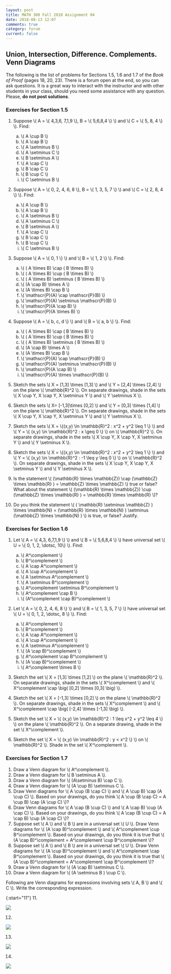 ```yaml
---
layout: post
title: MATH 300 Fall 2018 Assignment 04
date: 2018-08-13 12:07
comments: true
category: forum
current: false
---
```


## Union, Intersection, Difference.  Complements.  Venn Diagrams

<div class="alert alert-info">
	The following is the list of problems for Sections 1.5, 1.6 and 1.7 of the <em>Book of Proof</em> (pages 18, 20, 23).  There is a forum open at the end, so you can ask questions.  It is a great way to interact with the instructor and with other students in your class, should you need some assistance with any question. Please, <strong>do not post solutions</strong>.
</div>

### Exercises for Section 1.5

1. Suppose \\( A = \\{ 4,3,6, 7,1,9 \\}, B = \\{ 5,6,8,4 \\} \\) and \\( C = \\{ 5, 8, 4 \\} \\).  Find:

	<ol type="a">
	  <li> \( A \cup B \) </li>
	  <li> \( A \cap B \) </li>
	  <li> \( A \setminus B \) </li>
	  <li> \( A \setminus C \) </li>
	  <li> \( B \setminus A \) </li>
	  <li> \( A \cap C \) </li>
	  <li> \( B \cap C \) </li>
	  <li> \( B \cup C \) </li>
	  <li> \( C \setminus B \) </li>
	</ol>

2. Suppose \\( A = \\{ 0, 2, 4, 6, 8 \\}, B = \\{ 1, 3, 5, 7 \\} \\) and \\( C = \\{ 2, 8, 4 \\} \\).  Find:

	<ol type="a">
	  <li> \( A \cup B \) </li>
	  <li> \( A \cap B \) </li>
	  <li> \( A \setminus B \) </li>
	  <li> \( A \setminus C \) </li>
	  <li> \( B \setminus A \) </li>
	  <li> \( A \cap C \) </li>
	  <li> \( B \cap C \) </li>
	  <li> \( B \cup C \) </li>
	  <li> \( C \setminus B \) </li>
	</ol>

3. Suppose \\( A = \\{ 0, 1 \\} \\) and \\( B = \\{ 1, 2 \\} \\).  Find:

	<ol type="a">
	  <li> \( ( A \times B) \cap ( B \times B) \) </li>
	  <li> \( ( A \times B) \cup ( B \times B) \) </li>
	  <li> \( ( A \times B) \setminus ( B \times B) \) </li>
	  <li> \( (A \cap B) \times A \) </li>
	  <li> \( (A \times B) \cap B \) </li>
	  <li> \( \mathscr{P}(A) \cap \mathscr{P}(B) \) </li>
	  <li> \( \mathscr{P}(A) \setminus \mathscr{P}(B) \) </li>
	  <li> \( \mathscr{P}(A \cap B) \) </li>
	  <li> \( \mathscr{P}(A \times B) \) </li>
	</ol>

4.  Suppose \\( A = \\{ b, c, d \\} \\) and \\( B = \\{ a, b \\} \\).  Find:

	<ol type="a">
	  <li> \( ( A \times B) \cap ( B \times B) \) </li>
	  <li> \( ( A \times B) \cup ( B \times B) \) </li>
	  <li> \( ( A \times B) \setminus ( B \times B) \) </li>
	  <li> \( (A \cap B) \times A \) </li>
	  <li> \( (A \times B) \cap B \) </li>
	  <li> \( \mathscr{P}(A) \cap \mathscr{P}(B) \) </li>
	  <li> \( \mathscr{P}(A) \setminus \mathscr{P}(B) \) </li>
	  <li> \( \mathscr{P}(A \cap B) \) </li>
	  <li> \( \mathscr{P}(A) \times \mathscr{P}(B) \) </li>
	</ol>

5. Sketch the sets \\( X = [1,3] \times [1,3] \\) and \\( Y = [2,4] \times [2,4] \\) on the plane \\( \mathbb{R}^2 \\).  On separate drawings, shade in the sets \\( X \cup Y, X \cap Y, X \setminus Y \\) and \\( Y \setminus X \\). 
6. Sketch the sets \\( X= [-1,3]\times [0,2] \\) and \\( Y = [0,3] \times [1,4] \\) on the plane \\( \mathbb{R}^2 \\).  On separate drawings, shade in the sets \\( X \cup Y, X \cap Y, X \setminus Y \\) and \\( Y \setminus X \\).
7. Sketch the sets \\( X = \\{(x,y) \in \mathbb{R}^2 : x^2 + y^2 \leq 1 \\} \\) and \\( Y = \\{ (x,y) \in \mathbb{R}^2 : x \geq 0 \\} \\) on \\( \mathbb{R}^2 \\).  On separate drawings, shade in the sets \\( X \cup Y, X \cap Y, X \setminus Y \\) and \\( Y \setminus X \\).
8. Sketch the sets \\( X = \\{(x,y) \in \mathbb{R}^2 : x^2 + y^2 \leq 1 \\} \\) and \\( Y = \\{ (x,y) \in \mathbb{R}^2 : -1 \leq y \leq 0 \\} \\) on \\( \mathbb{R}^2 \\).  On separate drawings, shade in the sets \\( X \cup Y, X \cap Y, X \setminus Y \\) and \\( Y \setminus X \\).
9. Is the statement \\( (\mathbb{R} \times \mathbb{Z}) \cap (\mathbb{Z} \times \mathbb{R} ) = \mathbb{Z} \times \mathbb{Z} \\) true or false?  What about the statement \\( (\mathbb{R} \times \mathbb{Z}) \cup (\mathbb{Z} \times \mathbb{R} ) = \mathbb{R} \times \mathbb{R} \\)?
10. Do you think the statement \\( ( \mathbb{R} \setminus \mathbb{Z} ) \times \mathbb{N} = (\mathbb{R} \times \mathbb{N} ) \setminus (\mathbb{Z} \times \mathbb{N} ) \\) is true, or false?  Justify.
 
### Exercises for Section 1.6

1. Let \\( A = \\{ 4,3, 6,7,1,9 \\} \\) and \\( B = \\{ 5,6,8,4 \\} \\) have universal set \\( U = \\{ 0, 1, 2, \dotsc, 10\\} \\).  Find:  

	<ol type="a">
	  <li> \( A^\complement \) </li>
	  <li> \( B^\complement \) </li>
	  <li> \( A \cap A^\complement \) </li>
	  <li> \( A \cup A^\complement \) </li>
	  <li> \( A \setminus A^\complement \) </li>
	  <li> \( A \setminus B^\complement \) </li>
	  <li> \( A^\complement \setminus B^\complement \) </li>
	  <li> \( A^\complement \cap B \) </li>
	  <li> \( (A^\complement \cap B)^\complement \) </li>
	</ol>

2. Let \\( A = \\{ 0, 2, 4, 6, 8 \\} \\) and \\( B = \\{ 1, 3, 5, 7 \\} \\) have universal set \\( U = \\{ 0, 1, 2, \dotsc, 8 \\} \\).  Find:

	<ol type="a">
	  <li> \( A^\complement \) </li>
	  <li> \( B^\complement \) </li>
	  <li> \( A \cap A^\complement \) </li>
	  <li> \( A \cup A^\complement \) </li>
	  <li> \( A \setminus A^\complement \) </li>
	  <li> \( (A \cap B)^\complement \) </li>
	  <li> \( A^\complement \cap B^\complement \) </li>
	  <li> \( (A \cap B)^\complement \) </li>
	  <li> \( A^\complement \times B \) </li>
	</ol>

3. Sketch the set \\( X = [1,3] \times [1,2] \\) on the plane \\( \mathbb{R}^2 \\).  On separate drawings, shade in the sets \\( X^\complement \\) and \\( X^\complement \cap \big( [0,2] \times [0,3] \big) \\).
4. Sketch the set \\( X = [-1,3] \times [0,2] \\) on the plane \\( \mathbb{R}^2 \\).  On separate drawings, shade in the sets \\( X^\complement \\) and \\( X^\complement \cap \big( [-2,4] \times [-1,3] \big) \\).
5. Sketch the set \\( X = \\{ (x,y) \in \mathbb{R}^2 : 1 \leq x^2 + y^2 \leq 4 \\} \\) on the plane \\( \mathbb{R}^2 \\).  On a separate drawing, shade in the set \\( X^\complement \\).
6. Sketch the set \\( X = \\{ (x,y) \in \mathbb{R}^2 : y < x^2 \\} \\) on \\( \mathbb{R}^2 \\).  Shade in the set \\( X^\complement \\).

### Exercises for Section 1.7

1. Draw a Venn diagram for \\( A^\complement \\).
2. Draw a Venn diagram for \\( B \setminus A \\).
3. Draw a Venn diagram for \\( (A\setminus B) \cap C \\).
4. Draw a Venn diagram for \\( (A \cup B) \setminus C \\).
5. Draw Venn diagrams for \\( A \cup (B \cap C) \\) and \\( A \cup B) \cap (A \cup C) \\).   Based on your drawings, do you think \\( A \cup (B \cap C) = A \cup B) \cap (A \cup C) \\)?
6. Draw Venn diagrams for \\( A \cap (B \cup C) \\) and \\( A \cap B) \cup (A \cap C) \\).   Based on your drawings, do you think \\( A \cap (B \cup C) = A \cap B) \cup (A \cap C) \\)?
7. Suppose set \\( A \\) and \\( B \\) are in a universal set \\( U \\).  Draw Venn diagrams for \\( (A \cap B)^\complement \\) and \\( A^\complement \cup B^\complement \\).  Based on your drawings, do you think it is true that \\( (A \cap B)^\complement = A^\complement \cup B^\complement \\)?
8. Suppose set \\( A \\) and \\( B \\) are in a universal set \\( U \\).  Draw Venn diagrams for \\( (A \cup B)^\complement \\) and \\( A^\complement \cap B^\complement \\).  Based on your drawings, do you think it is true that \\( (A \cup B)^\complement = A^\complement \cap B^\complement \\)?
9. Draw a Venn diagram for \\( (A \cap B) \setminus C \\).
10. Draw a Venn diagram for \\( (A \setminus B ) \cup C \\). 


 Following are Venn diagrams for expressions involving sets \\( A, B \\) and \\( C \\).  Write the corresponding expression.

{:start="11"}
11. 
<div class="row">
  <div class="thumbnail">
    <img src="http://blancosilva.github.io/images/MA300/s17ex11.png">
  </div>	
</div>

12.
<div class="row">
  <div class="thumbnail">
    <img src="http://blancosilva.github.io/images/MA300/s17ex12.png">
  </div>	
</div>

13.
<div class="row">
  <div class="thumbnail">
    <img src="http://blancosilva.github.io/images/MA300/s17ex13.png">
  </div>	
</div>

14.
<div class="row">
  <div class="thumbnail">
    <img src="http://blancosilva.github.io/images/MA300/s17ex14.png">
  </div>	
</div>
